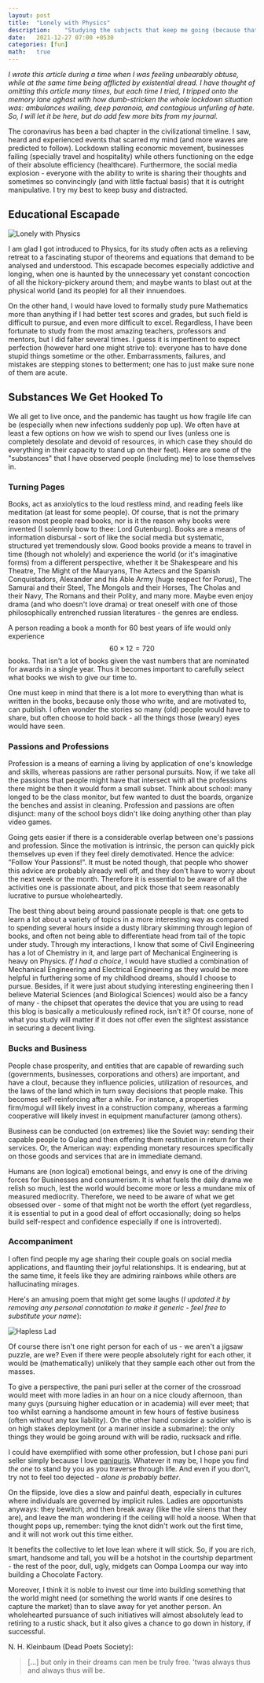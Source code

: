```yaml
---
layout: post
title:  "Lonely with Physics"
description:    "Studying the subjects that keep me going (because that's all I can do at the moment) and other such substances."
date:   2021-12-27 07:00 +0530
categories: [fun]
math:   true
---
```


*I wrote this article during a time when I was feeling unbearably obtuse, while at the same time being afflicted by existential dread. I have thought of omitting this article many times, but each time I tried, I tripped onto the memory lane aghast with how dumb-stricken the whole lockdown situation was: ambulances wailing, deep paranoia, and contagious unfurling of hate. So, I will let it be here, but do add few more bits from my journal.*

The coronavirus has been a bad chapter in the civilizational timeline. I saw, heard and experienced events that scarred my mind (and more waves are predicted to follow). Lockdown stalling economic movement, businesses failing (specially travel and hospitality) while others functioning on the edge of their absolute efficiency (healthcare). Furthermore, the social media explosion - everyone with the ability to write is sharing their thoughts and sometimes so convincingly (and with little factual basis) that it is outright manipulative. I try my best to keep busy and distracted.

## Educational Escapade

![Lonely with Physics](/assets/img/posts/lwp.svg)  

I am glad I got introduced to Physics, for its study often acts as a relieving retreat to a fascinating stupor of theorems and equations that demand to be analysed and understood. This escapade becomes especially addictive and longing, when one is haunted by the unnecessary yet constant concoction of all the hickory-pickery around them; and maybe wants to blast out at the physical world (and its people) for all their innuendoes.

On the other hand, I would have loved to formally study pure Mathematics more than anything if I had better test scores and grades, but such field is difficult to pursue, and even more difficult to excel. Regardless, I have been fortunate to study from the most amazing teachers, professors and mentors, but I did falter several times. I guess it is impertinent to expect perfection (however hard one might strive to): everyone has to have done stupid things sometime or the other. Embarrassments, failures, and mistakes are stepping stones to betterment; one has to just make sure none of them are acute.

## Substances We Get Hooked To

We all get to live once, and the pandemic has taught us how fragile life can be (especially when new infections suddenly pop up). We often have at least a few options on how we wish to spend our lives (unless one is completely desolate and devoid of resources, in which case they should do everything in their capacity to stand up on their feet). Here are some of the "substances" that I have observed people (including me) to lose themselves in.

### Turning Pages

Books, act as anxiolytics to the loud restless mind, and reading feels like meditation (at least for some people). Of course, that is not the primary reason most people read books, nor is it the reason why books were invented (I solemnly bow to thee: Lord Gutenburg). Books are a means of information disbursal - sort of like the social media but systematic, structured yet tremendously slow. Good books provide a means to travel in time (though not wholely) and experience the world (or it's imaginative forms) from a different perspective, whether it be Shakespeare and his Theatre, The Might of the Mauryans, The Aztecs and the Spanish Conquistadors, Alexander and his Able Army (huge respect for Porus), The Samurai and their Steel, The Mongols and their Horses, The Cholas and their Navy, The Romans and their Polity, and many more. Maybe even enjoy drama (and who doesn't love drama) or treat oneself with one of those philosophically entrenched russian literatures - the genres are endless.

A person reading a book a month for 60 best years of life would only experience $$60 \times 12 = 720$$ books. That isn't a lot of books given the vast numbers that are nominated for awards in a single year. Thus it becomes important to carefully select what books we wish to give our time to.

One must keep in mind that there is a lot more to everything than what is written in the books, because only those who write, and are motivated to, can publish. I often wonder the stories so many (old) people would have to share, but often choose to hold back - all the things those (weary) eyes would have seen.  

### Passions and Professions

Profession is a means of earning a living by application of one's knowledge and skills, whereas passions are rather personal pursuits. Now, if we take all the passions that people might have that intersect with all the professions there might be then it would form a small subset. Think about school: many longed to be the class monitor, but few wanted to dust the boards, organize the benches and assist in cleaning. Profession and passions are often disjunct: many of the school boys didn't like doing anything other than play video games.

Going gets easier if there is a considerable overlap between one's passions and profession. Since the motivation is intrinsic, the person can quickly pick themselves up even if they feel direly demotivated. Hence the advice: "Follow Your Passions!". It must be noted though, that people who shower this advice are probably already well off, and they don't have to worry about the next week or the month. Therefore it is essential to be aware of all the activities one is passionate about, and pick those that seem reasonably lucrative to pursue wholeheartedly.

The best thing about being around passionate people is that: one gets to learn a lot about a variety of topics in a more interesting way as compared to spending several hours inside a dusty library skimming through legion of books, and often not being able to differentiate head from tail of the topic under study. Through my interactions, I know that some of Civil Engineering has a lot of Chemistry in it, and large part of Mechanical Engineering is heavy on Physics. *If I had a choice*, I would have studied a combination of Mechanical Engineering and Electrical Engineering as they would be more helpful in furthering some of my childhood dreams, should I choose to pursue. Besides, if it were just about studying interesting engineering then I believe Material Sciences (and Biological Sciences) would also be a fancy of many - the chipset that operates the device that you are using to read this blog is basically a meticulously refined rock, isn't it? Of course, none of what you study will matter if it does not offer even the slightest assistance in securing a decent living.

### Bucks and Business

People chase prosperity, and entities that are capable of rewarding such (governments, businesses, corporations and others) are important, and have a clout, because they influence policies, utilization of resources, and the laws of the land which in turn sway decisions that people make. This becomes self-reinforcing after a while. For instance, a properties firm/mogul will likely invest in a construction company, whereas a farming cooperative will likely invest in equipment manufacturer (among others).

Business can be conducted (on extremes) like the Soviet way: sending their capable people to Gulag and then offering them restitution in return for their services. Or, the American way: expending monetary resources specifically on those goods and services that are in immediate demand.

Humans are (non logical) emotional beings, and envy is one of the driving forces for Businesses and consumerism. It is what fuels the daily drama we relish so much, lest the world would become more or less a mundane mix of measured mediocrity. Therefore, we need to be aware of what we get obsessed over - some of that might not be worth the effort (yet regardless, it is essential to put in a good deal of effort occasionally; doing so helps build self-respect and confidence especially if one is introverted).

### Accompaniment

I often find people my age sharing their couple goals on social media applications, and flaunting their joyful relationships. It is endearing, but at the same time, it feels like they are admiring rainbows while others are hallucinating mirages.

Here's an amusing poem that might get some laughs (*I updated it by removing any personal connotation to make it generic - feel free to substitute your name*):

![Hapless Lad](/assets/img/posts/hl.svg)  

Of course there isn't one right person for each of us - we aren't a jigsaw puzzle, are we? Even if there were people absolutely right for each other, it would be (mathematically) unlikely that they sample each other out from the masses.

To give a perspective, the pani puri seller at the corner of the crossroad would meet with more ladies in an hour on a nice cloudy afternoon, than many guys (pursuing higher education or in academia) will ever meet; that too whilst earning a handsome amount in few hours of festive business (often without any tax liability). On the other hand consider a soldier who is on high stakes deployment (or a mariner inside a submarine): the only things they would be going around with will be radio, rucksack and rifle.

I could have exemplified with some other profession, but I chose pani puri seller simply because I love [panipuris](https://en.wikipedia.org/wiki/Panipuri). Whatever it may be, I hope you find *the one* to stand by you as you traverse through life. And even if you don't, try not to feel too dejected - *alone is probably better*.

On the flipside, love dies a slow and painful death, especially in cultures where individuals are governed by implicit rules. Ladies are opportunists anyways: they bewitch, and then break away (like the vile sirens that they are), and leave the man wondering if the ceiling will hold a noose. When that thought pops up, remember: tying the knot didn't work out the first time, and it will not work out this time either.

It benefits the collective to let love lean where it will stick. So, if you are rich, smart, handsome and tall, you will be a hotshot in the courtship department - the rest of the poor, dull, ugly, midgets can Oompa Loompa our way into building a Chocolate Factory.

Moreover, I think it is noble to invest our time into building something that the world might need (or something the world wants if one desires to capture the market) than to slave away for yet another person. An wholehearted pursuance of such initiatives will almost absolutely lead to retiring to a rustic shack, but it also gives a chance to go down in history, if successful.

N. H. Kleinbaum (Dead Poets Society):

> [...] but only in their dreams can men be truly free. 'twas always thus and always thus will be.
